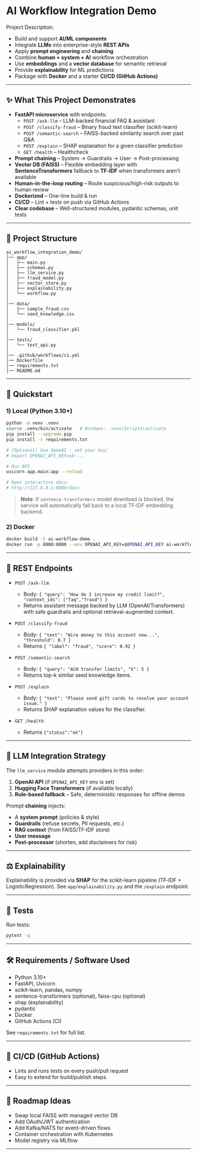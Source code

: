 # AI Workflow Integration Demo 

Project Description:
- Build and support **AI/ML components**
- Integrate **LLMs** into enterprise-style **REST APIs**
- Apply **prompt engineering** and **chaining**
- Combine **human + system + AI** workflow orchestration
- Use **embeddings** and a **vector database** for semantic retrieval
- Provide **explainability** for ML predictions
- Package with **Docker** and a starter **CI/CD (GitHub Actions)**



---

## ✨ What This Project Demonstrates

- **FastAPI microservice** with endpoints:
  - `POST /ask-llm` – LLM-backed financial FAQ & assistant
  - `POST /classify-fraud` – Binary fraud text classifier (scikit-learn)
  - `POST /semantic-search` – FAISS-backed similarity search over past Q&A
  - `POST /explain` – SHAP explanation for a given classifier prediction
  - `GET /health` – Healthcheck
- **Prompt chaining** – System → Guardrails → User → Post-processing
- **Vector DB (FAISS)** – Flexible embedding layer with **SentenceTransformers** fallback to **TF‑IDF** when transformers aren't available
- **Human-in-the-loop routing** – Route suspicious/high-risk outputs to human review
- **Dockerized** – One-line build & run
- **CI/CD** – Lint + tests on push via GitHub Actions
- **Clear codebase** – Well-structured modules, pydantic schemas, unit tests

---

## 🧱 Project Structure

```
ai_workflow_integration_demo/
│── app/
│   ├── main.py
│   ├── schemas.py
│   ├── llm_service.py
│   ├── fraud_model.py
│   ├── vector_store.py
│   ├── explainability.py
│   └── workflow.py
│
│── data/
│   ├── sample_fraud.csv
│   └── seed_knowledge.csv
│
│── models/
│   └── fraud_classifier.pkl
│
│── tests/
│   └── test_api.py
│
│── .github/workflows/ci.yml
│── Dockerfile
│── requirements.txt
│── README.md
```

---

## 🚀 Quickstart

### 1) Local (Python 3.10+)
```bash
python -m venv .venv
source .venv/bin/activate   # Windows: .venv\Scripts\activate
pip install --upgrade pip
pip install -r requirements.txt

# (Optional) Use OpenAI - set your key:
# export OPENAI_API_KEY=sk-...

# Run API
uvicorn app.main:app --reload

# Open interactive docs:
# http://127.0.0.1:8000/docs
```

> **Note**: If `sentence-transformers` model download is blocked, the service will automatically fall back to a local TF‑IDF embedding backend.

### 2) Docker
```bash
docker build -t ai-workflow-demo .
docker run -p 8000:8000 --env OPENAI_API_KEY=$OPENAI_API_KEY ai-workflow-demo
```

---

## 🔌 REST Endpoints

- `POST /ask-llm`
  - Body: `{ "query": "How do I increase my credit limit?", "context_ids": ["faq","fraud"] }`
  - Returns assistant message backed by LLM (OpenAI/Transformers) with safe guardrails and optional retrieval-augmented context.

- `POST /classify-fraud`
  - Body: `{ "text": "Wire money to this account now...", "threshold": 0.7 }`
  - Returns `{ "label": "fraud", "score": 0.92 }`

- `POST /semantic-search`
  - Body: `{ "query": "ACH transfer limits", "k": 5 }`
  - Returns top-k similar seed knowledge items.

- `POST /explain`
  - Body: `{ "text": "Please send gift cards to resolve your account issue." }`
  - Returns SHAP explanation values for the classifier.

- `GET /health`
  - Returns `{"status":"ok"}`

---

## 🧠 LLM Integration Strategy

The `llm_service` module attempts providers in this order:

1. **OpenAI API** (if `OPENAI_API_KEY` env is set)
2. **Hugging Face Transformers** (if available locally)
3. **Rule-based fallback** – Safe, deterministic responses for offline demos

Prompt **chaining** injects:
- A **system prompt** (policies & style)
- **Guardrails** (refuse secrets, PII requests, etc.)
- **RAG context** (from FAISS/TF‑IDF store)
- **User message**
- **Post‑processor** (shorten, add disclaimers for risk)

---

## ⚖️ Explainability

Explainability is provided via **SHAP** for the scikit-learn pipeline (TF‑IDF + LogisticRegression). See `app/explainability.py` and the `/explain` endpoint.

---

## 🧪 Tests

Run tests:
```bash
pytest -q
```

---

## 🛠️ Requirements / Software Used

- Python 3.10+
- FastAPI, Uvicorn
- scikit-learn, pandas, numpy
- sentence-transformers (optional), faiss-cpu (optional)
- shap (explainability)
- pydantic
- Docker
- GitHub Actions (CI)

See `requirements.txt` for full list.

---

## 🔧 CI/CD (GitHub Actions)

- Lints and runs tests on every push/pull request
- Easy to extend for build/publish steps

---

## 🧭 Roadmap Ideas

- Swap local FAISS with managed vector DB
- Add OAuth/JWT authentication
- Add Kafka/NATS for event-driven flows
- Container orchestration with Kubernetes
- Model registry via MLflow

---



